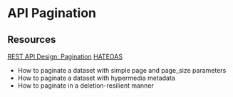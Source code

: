 # API Pagination

## Resources
[REST API Design: Pagination](https://www.moesif.com/blog/technical/api-design/REST-API-Design-Filtering-Sorting-and-Pagination/#pagination)
[HATEOAS](https://en.wikipedia.org/wiki/HATEOAS)

* How to paginate a dataset with simple page and page_size parameters
* How to paginate a dataset with hypermedia metadata
* How to paginate in a deletion-resilient manner
